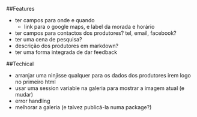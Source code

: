##Features
- ter campos para onde e quando
	- link para o google maps, e label da morada e horário
- ter campos para contactos dos produtores? tel, email, facebook?
- ter uma cena de pesquisa?
- descrição dos produtores em markdown?
- ter uma forma integrada de dar feedback

##Techical
- arranjar uma ninjisse qualquer para os dados dos produtores irem logo no primeiro html
- usar uma session variable na galeria para mostrar a imagem atual (e mudar)
- error handling
- melhorar a galeria (e talvez publicá-la numa package?)